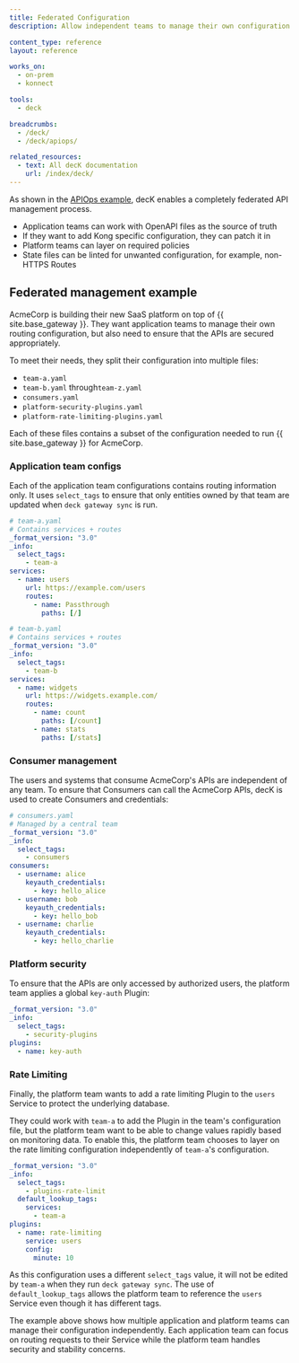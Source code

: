 ```yaml
---
title: Federated Configuration
description: Allow independent teams to manage their own configuration in a distributed way

content_type: reference
layout: reference

works_on:
  - on-prem
  - konnect

tools:
  - deck

breadcrumbs:
  - /deck/
  - /deck/apiops/

related_resources:
  - text: All decK documentation
    url: /index/deck/
---
```


As shown in the [APIOps example](/deck/apiops/), decK enables a completely federated API management process.

- Application teams can work with OpenAPI files as the source of truth
- If they want to add Kong specific configuration, they can patch it in
- Platform teams can layer on required policies
- State files can be linted for unwanted configuration, for example, non-HTTPS Routes

## Federated management example

AcmeCorp is building their new SaaS platform on top of {{ site.base_gateway }}. They want application teams to manage their own routing configuration, but also need to ensure that the APIs are secured appropriately.

To meet their needs, they split their configuration into multiple files:

- `team-a.yaml`
- `team-b.yaml` through`team-z.yaml`
- `consumers.yaml`
- `platform-security-plugins.yaml`
- `platform-rate-limiting-plugins.yaml`

Each of these files contains a subset of the configuration needed to run {{ site.base_gateway }} for AcmeCorp.

### Application team configs

Each of the application team configurations contains routing information only. It uses `select_tags` to ensure that only entities owned by that team are updated when `deck gateway sync` is run.

```yaml
# team-a.yaml
# Contains services + routes
_format_version: "3.0"
_info:
  select_tags:
    - team-a
services:
  - name: users
    url: https://example.com/users
    routes:
      - name: Passthrough
        paths: [/]
```

```yaml
# team-b.yaml
# Contains services + routes
_format_version: "3.0"
_info:
  select_tags:
    - team-b
services:
  - name: widgets
    url: https://widgets.example.com/
    routes:
      - name: count
        paths: [/count]
      - name: stats
        paths: [/stats]
```

### Consumer management

The users and systems that consume AcmeCorp's APIs are independent of any team. To ensure that Consumers can call the AcmeCorp APIs, decK is used to create Consumers and credentials:

```yaml
# consumers.yaml
# Managed by a central team
_format_version: "3.0"
_info:
  select_tags:
    - consumers
consumers:
  - username: alice
    keyauth_credentials:
      - key: hello_alice
  - username: bob
    keyauth_credentials:
      - key: hello_bob
  - username: charlie
    keyauth_credentials:
      - key: hello_charlie
```

### Platform security

To ensure that the APIs are only accessed by authorized users, the platform team applies a global `key-auth` Plugin:

```yaml
_format_version: "3.0"
_info:
  select_tags:
    - security-plugins
plugins:
  - name: key-auth
```

### Rate Limiting

Finally, the platform team wants to add a rate limiting Plugin to the `users` Service to protect the underlying database.

They could work with `team-a` to add the Plugin in the team's configuration file, but the platform team want to be able to change values rapidly based on monitoring data. To enable this, the platform team chooses to layer on the rate limiting configuration independently of `team-a`'s configuration.

```yaml
_format_version: "3.0"
_info:
  select_tags:
    - plugins-rate-limit
  default_lookup_tags:
    services:
      - team-a
plugins:
  - name: rate-limiting
    service: users
    config:
      minute: 10
```

As this configuration uses a different `select_tags` value, it will not be edited by `team-a` when they run `deck gateway sync`. The use of `default_lookup_tags` allows the platform team to reference the `users` Service even though it has different tags.


The example above shows how multiple application and platform teams can manage their configuration independently. Each application team can focus on routing requests to their Service while the platform team handles security and stability concerns.
